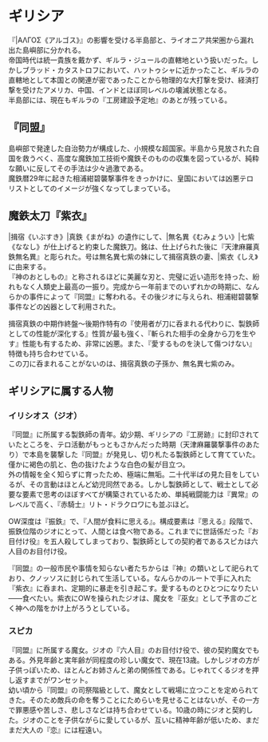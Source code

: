 # ギリシア
『|ΑΛΓΟΣ《アルゴス》』の影響を受ける半島部と、ライオニア共栄圏から漏れ出た島嶼部に分かれる。  
帝国時代は統一貴族を戴かず、ギルラ・ジュールの直轄地という扱いだった。しかしブラッド・カタストロフにおいて、ハットゥシャに近かったこと、ギルラの直轄地として本国との関連が密であったことから物理的な大打撃を受け、経済打撃を受けたアメリカ、中国、インドとほぼ同レベルの壊滅状態となる。  
半島部には、現在もギルラの『工房建設予定地』のあとが残っている。

## 『同盟』
島嶼部で発達した自治勢力が構成した、小規模な超国家。半島から見放された自国を救うべく、高度な魔鉄加工技術や魔鉄そのものの収集を図っているが、純粋な願いに反してその手法は少々過激である。  
魔鉄暦29年に起きた相浦紺碧襲撃事件をきっかけに、皇国においては凶悪テロリストとしてのイメージが強くなってしまっている。

## 魔鉄太刀『紫衣』
|揖宿《いぶすき》|真鉄《まがね》の遺作にして、|無名異《むみょうい》|七紫《ななし》が仕上げると約束した魔鉄刀。銘は、仕上げられた後に『天津麻羅真鉄無名異』と彫られた。号は無名異七紫の妹にして揖宿真鉄の妻、|紫衣《しえ》に由来する。  
『神のおとしもの』と称されるほどに美麗な刃と、完璧に近い造形を持った、紛れもなく人類史上最高の一振り。完成から一年前までのいずれかの時期に、なんらかの事件によって『同盟』に奪われる。その後ジオに与えられ、相浦紺碧襲撃事件などの凶器として利用された。

揖宿真鉄の中期作終盤～後期作特有の『使用者が刀に呑まれる代わりに、製鉄師としての性能が深化する』性質が最も強く、『斬られた相手の全身から刀を生やす』性能も有するため、非常に凶悪。また、『愛するものを決して傷つけない』特徴も持ち合わせている。  
この刀に呑まれることがないのは、揖宿真鉄の子孫か、無名異七紫のみ。

## ギリシアに属する人物
### イリシオス（ジオ）
『同盟』に所属する製鉄師の青年。幼少期、ギリシアの『工房跡』に封印されていたところを、テロ活動がもっともさかんだった時期（天津麻羅襲撃事件のあたり）で本島を襲撃した『同盟』が発見し、切り札たる製鉄師として育てていた。僅かに褐色の肌と、色の抜けたような白色の髪が目立つ。  
外の情報を全く知らずに育ったため、極端に無垢。二十代半ばの見た目をしているが、その言動はほとんど幼児同然である。しかし製鉄師として、戦士として必要な要素で思考のほぼすべてが構築されているため、単純戦闘能力は『異常』のレベルで高く、『赤騎士』リト・ドラクロワにも並ぶほど。

OW深度は『振鉄』で、『人間が食料に思える』。構成要素は『思える』段階で、振鉄位階のジオにとって、人間とは食べ物である。これまでに世話係だった『お目付け役』を五人殺してしまっており、製鉄師としての契約者であるスピカは六人目のお目付け役。

『同盟』の一般市民や事情を知らない者たちからは『神』の類いとして祀られており、クノッソスに封じられて生活している。なんらかのルートで手に入れた『紫衣』に呑まれ、定期的に暴走を引き起こす。愛するものとひとつになりたい――食べたい。紫衣にOWを操られたジオは、魔女を『巫女』として予言のごとく神への階をかけ上がろうとしている。

### スピカ
『同盟』に所属する魔女。ジオの『六人目』のお目付け役で、彼の契約魔女でもある。外見年齢と実年齢が同程度の珍しい魔女で、現在13歳。しかしジオの方が子供っぽいため、ほとんどお姉さんと弟の関係性である。じゃれてくるジオを押し返すまでがワンセット。  
幼い頃から『同盟』の司祭階級として、魔女として戦場に立つことを定められてきた。そのため敵兵の命を奪うことにためらいを見せることはないが、その一方で罪悪感や苦しさ、悲しさなどは持ち合わせている。10歳の時にジオと契約した。ジオのことを子供ながらに愛しているが、互いに精神年齢が低いため、まだまだ大人の『恋』には程遠い。
